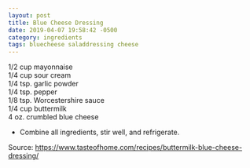 ```yaml
---
layout: post
title: Blue Cheese Dressing
date: 2019-04-07 19:58:42 -0500
category: ingredients
tags: bluecheese saladdressing cheese
---
```

1/2 cup mayonnaise  
1/4 cup sour cream  
1/4 tsp. garlic powder  
1/4 tsp. pepper  
1/8 tsp. Worcestershire sauce  
1/4 cup buttermilk  
4 oz. crumbled blue cheese  
<ul>
 	<li>Combine all ingredients, stir well, and refrigerate.</li>
</ul>
Source: <a href="https://www.tasteofhome.com/recipes/buttermilk-blue-cheese-dressing/">https://www.tasteofhome.com/recipes/buttermilk-blue-cheese-dressing/</a>

